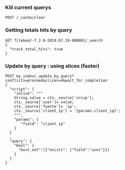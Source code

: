 
### Kill current querys
```
POST /_cache/clear
```

### Getting totals hits by query

```
GET filebeat-7.2.0-2019.07.18-000001/_search
{
  "track_total_hits": true
}
```

### Update by query : using slices (faster)

```
POST my_index/_update_by_query?conflicts=proceed&slices=4&wait_for_completion
{
  "script": {
    "inline": """
    String value = ctx._source['srcip'];
    ctx._source['user']= value;
    ctx._source['fuente']= 'ip';
    ctx._source['client_ip'] = '{params.client_ip}';
    """,
    "params": {
       "field": "client_ip"
    }
  }
  ,
  "query": {
    "bool": {
      "must_not":[{"exists": {"field":"user"}}]
    }
  }
}
```


